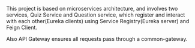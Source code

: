 This project is based on microservices architecture, and involves two services, Quiz Service and Question service, which register and interact with each other(Eureka clients) using Service Registry(Eureka server) and Feign Client. 

Also API Gateway ensures all requests pass through a common-gateway.
